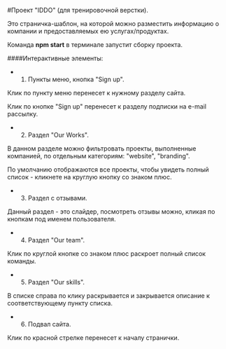 #Проект "IDDO" (для тренировочной верстки). 

Это страничка-шаблон, на которой можно разместить информацию о компании и предоставляемых ею услугах/продуктах.

Команда **npm start** в терминале запустит сборку проекта.

####Интерактивные элементы:

* 1. Пункты меню, кнопка "Sign up".

Клик по пункту меню перенесет к нужному разделу сайта.

Клик по кнопке "Sign up" перенесет к разделу подписки на e-mail рассылку.


* 2. Раздел "Our Works".

В данном разделе можно фильтровать проекты, выполненные компанией, по отдельным категориям: "website", "branding".

По умолчанию отображаются все проекты, чтобы увидеть полный список - кликнете на круглую кнопку со знаком плюс.

* 3. Раздел с отзывами.

Данный раздел - это слайдер, посмотреть отзывы можно, кликая по кнопкам под именем пользователя.

* 4. Раздел "Our team".

Клик по круглой кнопке со знаком плюс раскроет полный список команды.

* 5. Раздел "Our skills".

В списке справа по клику раскрывается и закрывается описание к соответствующему пункту списка.

* 6. Подвал сайта.

Клик по красной стрелке перенесет к началу странички.
